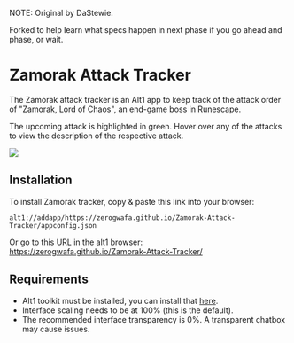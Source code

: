 NOTE: Original by DaStewie.

Forked to help learn what specs happen in next phase if you go ahead and phase, or wait.


# Zamorak Attack Tracker

The Zamorak attack tracker is an Alt1 app to keep track of the attack order of "Zamorak, Lord of Chaos", an end-game boss in Runescape.

The upcoming attack is highlighted in green. 
Hover over any of the attacks to view the description of the respective attack.

![](https://i.imgur.com/bccP2fe.png)

## Installation
To install Zamorak tracker, copy & paste this link into your browser:<br/>
```
alt1://addapp/https://zerogwafa.github.io/Zamorak-Attack-Tracker/appconfig.json
```

Or go to this URL in the alt1 browser:<br/>
https://zerogwafa.github.io/Zamorak-Attack-Tracker/

## Requirements
- Alt1 toolkit must be installed, you can install that [here](https://runeapps.org/alt1).
- Interface scaling needs to be at 100% (this is the default).
- The recommended interface transparency is 0%. A transparent chatbox may cause issues.


